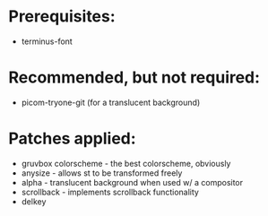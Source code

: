 # Prerequisites:
* terminus-font

# Recommended, but not required:
* picom-tryone-git (for a translucent background)

# Patches applied:
* gruvbox colorscheme - the best colorscheme, obviously
* anysize - allows st to be transformed freely
* alpha - translucent background when used w/ a compositor
* scrollback - implements scrollback functionality
* delkey
